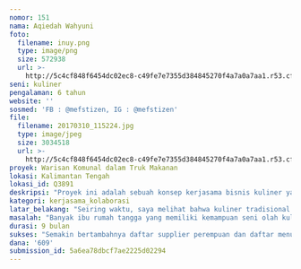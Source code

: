 ```yaml
---
nomor: 151
nama: Aqiedah Wahyuni
foto:
  filename: inuy.png
  type: image/png
  size: 572938
  url: >-
    http://5c4cf848f6454dc02ec8-c49fe7e7355d384845270f4a7a0a7aa1.r53.cf2.rackcdn.com/2c80c7cf-68c8-4f71-8990-65ab83f4005c/inuy.png
seni: kuliner
pengalaman: 6 tahun
website: ''
sosmed: 'FB : @mefstizen, IG : @mefstizen'
file:
  filename: 20170310_115224.jpg
  type: image/jpeg
  size: 3034518
  url: >-
    http://5c4cf848f6454dc02ec8-c49fe7e7355d384845270f4a7a0a7aa1.r53.cf2.rackcdn.com/eab5f1d5-c19c-40d6-b11b-b99c294ccb40/20170310_115224.jpg
proyek: Warisan Komunal dalam Truk Makanan
lokasi: Kalimantan Tengah
lokasi_id: Q3891
deskripsi: "Proyek ini adalah sebuah konsep kerjasama bisnis kuliner yang diolah dalam bentuk makanan beku dan siap saji, yang dipasarkan secara bergerak menggunakan Truk Makanan, sehingga lebih leluasa menjangkau target pasar, serta berupaya menggabungkan nilai bisnis dengan nilai sosial, ekonomi, budaya, entrepreneurship dan edukasi tentang kekayaan kuliner tradisional Indonesia dari satu daerah ke daerah lain di Propinsi Kalimantan Tengah. Proyek ini melibatkan para ibu rumah tangga, perempuan muda yang belum mendapatkan pekerjaan serta perempuan pelaku usaha industri rumah tangga sebagai mitra utamanya.\r\n\r\nTruk makanan berfungsi sebagai “Galeri Berjalan” yang menjual menu makanan tradisional. Sehingga, akan terjadi pertukaran produk olahan perempuan di daerah yang satu dengan produk olahan perempuan dari daerah lainnya, serta pertukaran informasi dan edukasi secara langsung kepada pembeli tentang kekayaan budaya kuliner tradisional Indonesia.\r\n\r\nMelalui proyek ini diharapkan para perempuan akan memperoleh peluang yang lebih luas untuk meningkatkan pendapatan keluarga, mencapai kemandirian finansial, membuka lapangan kerja, menumbuhkan semangat entrepreneurship, sekaligus meningkatkan wawasan dan kesadaran masyarakat tentang kekayaan budaya kuliner tradisional Indonesia melalui metode “merasakan” secara langsung."
kategori: kerjasama_kolaborasi
latar_belakang: "Seiring waktu, saya melihat bahwa kuliner tradisional semakin menurun pamornya jika dibandingkan dengan menu kuliner dari luar. Bahkan, “kids jaman NOW” lebih mengenal citarasa menu Jepang dibandingkan eksotiknya citarasa Wadi khas Dayak. Bukannya anti-budaya luar atau anti-modernisasi. Namun, kondisi ini memprihatinkan. Lama kelamaan kuliner tradisional Indonesia akan menjadi “menu asing” di lidah anak bangsa sendiri. Padahal, banyak filosofi kearifan lokal yang terkandung dalam budaya kuliner tradisional kita, yang dapat diwariskan kepada generasi penerus bangsa ini.\r\n\r\nMasyarakat multikultur di Kalteng adalah sebuah “literatur hidup” budaya kuliner tradisional Indonesia dan memiliki potensi ekonomi bila dikembangkan dalam bentuk produk yang dapat dipasarkan secara bergerak. Bayangkan, masyarakat di desa bisa mengenal langsung citarasa Sop Konro, kuliner khas Sulawesi Selatan, dengan membeli produk hasil olahan perempuan Makassar yang bermukim di kota Palangka Raya. Atau sebaliknya, warga Sunda yang bermukim di Kalteng bisa mengenal langsung citarasa Kenta, kuliner khas Kalteng yang diolah oleh perempuan Dayak. Pertukaran informasi dan edukasi budaya melalui metode “merasakan” ini akan jauh lebih berkesan.\r\n\r\nMelalui proyek ini, saya mencoba membuka peluang sebesar-besarnya kepada semua perempuan untuk bergandengan tangan menjaga warisan komunal kuliner tradisional Indonesia, mendapatkan keuntungan ekonomis bersama dan mencapai kemandirian finansial. "
masalah: "Banyak ibu rumah tangga yang memiliki kemampuan seni olah kuliner tradisional menginginkan “karya”nya dapat bernilai lebih. Baik nilai ekonomis maupun nilai psikologis. Namun, banyak faktor penghalang yang menyurutkan keinginan tersebut, seperti kondisi keadaan yang berkaitan dengan waktu, perijinan (baik ijin dari suami maupun ijin pemerintah), wawasan dan teknik pemasaran, permodalan, serta tanggung jawab moral terhadap keluarganya. Di sisi lain, banyak juga perempuan “modern” yang mulai meninggalkan seni olah kuliner tradisional. Keterbatasan waktu dan kepraktisan menjadi alasan utamanya, selain keterbatasan pengetahuan dan pengalaman terhadap resep masakan tradisional.\r\nBagi sebagian perempuan yang berkarya di bisnis kuliner skala industri rumah tangga, kebanyakan masih terkendala perputaran modal dan jangkauan pemasaran, serta membagi tanggung jawab untuk keluarga, terutama anak. Ada yang tergiur untuk “bermain” dengan retail modern, pada akhirnya terpaksa menerima “kekalahan” karena tidak memiliki cukup modal untuk diputar sesuai dengan “aturan main” retail.\r\nBagi para perempuan yang belum mendapatkan pekerjaan, proyek ini dapat menjadi lapangan pekerjaan dan membangun jiwa entrepreneurship. Sehingga nantinya dapat menciptakan peluang usaha sendiri dan mencapai kemandirian finansial.\r\nSebagai pelaku usaha kecil, saya tidak memiliki dana yang cukup untuk mewujudkan idealisme dan impian besar saya tersebut. Melalui program hibah tunai ini saya berharap akan mendapatkan jalan untuk mewujudkannya."
durasi: 9 bulan
sukses: "Semakin bertambahnya daftar supplier perempuan dan daftar menu kuliner tradisional Indonesia yang dijual melalui truk makanan ini.\r\nSemakin bertambahnya pendapatan supplier seiring bertambahnya permintaan terhadap produk olahannya.\r\nSemakin terbukanya wawasan dan kecintaan masyarakat terhadap kekayaan budaya kuliner tradisional Indonesia yang ditandai dengan “repeat order” terhadap produk-produk olahan para perempuan.\r\nKe depannya, di luar durasi proyek, saya berharap dapat menyisihkan keuntungan bisnis yang diperoleh untuk mendokumentasikan filosofi dan story telling tentang budaya kuliner tradisional Indonesia dalam bentuk buku kumpulan Food Photography dan resep aslinya serta inovasi-inovasi baru terhadap resep warisan komunal tersebut sebagai bentuk dari rasa syukur dan apresiasi terhadap proyek hibah tunai Cipta Media Ekspresi dan semua perempuan yang terlibat dalam proyek ini."
dana: '609'
submission_id: 5a6ea78dbcf7ae2225d02294
---
```

